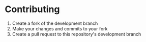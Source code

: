 # Contributing
1. Create a fork of the development branch
2. Make your changes and commits to your fork
3. Create a pull request to this repository's development branch
